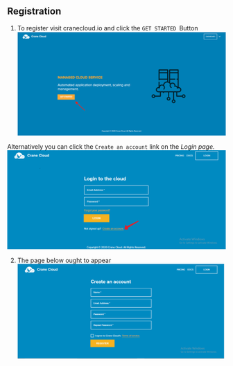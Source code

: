 ## Registration
1. To register visit cranecloud.io and click the `GET STARTED `Button
![](../img/get_started.png)

Alternatively you can click the `Create an account` link on the *Login page.*
![](../img/login.png)

2. The page below ought to appear
![](../img/clean_register.png)